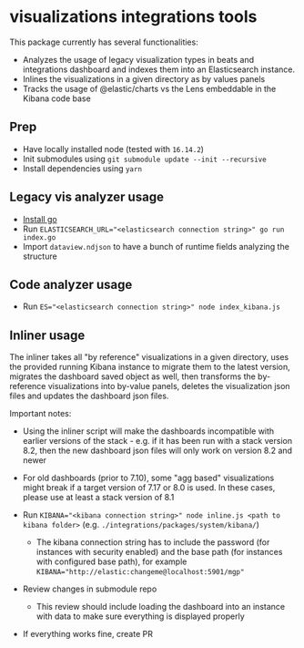 # visualizations integrations tools

This package currently has several functionalities:

- Analyzes the usage of legacy visualization types in beats and integrations dashboard and indexes them into an Elasticsearch instance.
- Inlines the visualizations in a given directory as by values panels
- Tracks the usage of @elastic/charts vs the Lens embeddable in the Kibana code base

## Prep

- Have locally installed node (tested with `16.14.2`)
- Init submodules using `git submodule update --init --recursive`
- Install dependencies using `yarn`

## Legacy vis analyzer usage

- [Install go](https://go.dev/doc/install)
- Run `ELASTICSEARCH_URL="<elasticsearch connection string>" go run index.go`
- Import `dataview.ndjson` to have a bunch of runtime fields analyzing the structure

## Code analyzer usage

- Run `ES="<elasticsearch connection string>" node index_kibana.js`

## Inliner usage

The inliner takes all "by reference" visualizations in a given directory, uses the provided running Kibana instance to migrate them to the latest version, migrates the dashboard saved object as well, then transforms the by-reference visualizations into by-value panels, deletes the visualization json files and updates the dashboard json files.

Important notes:

- Using the inliner script will make the dashboards incompatible with earlier versions of the stack - e.g. if it has been run with a stack version 8.2, then the new dashboard json files will only work on version 8.2 and newer
- For old dashboards (prior to 7.10), some "agg based" visualizations might break if a target version of 7.17 or 8.0 is used. In these cases, please use at least a stack version of 8.1

- Run `KIBANA="<kibana connection string>" node inline.js <path to kibana folder>` (e.g. `./integrations/packages/system/kibana/`)
  - The kibana connection string has to include the password (for instances with security enabled) and the base path (for instances with configured base path), for example `KIBANA="http://elastic:changeme@localhost:5901/mgp"`
- Review changes in submodule repo
  - This review should include loading the dashboard into an instance with data to make sure everything is displayed properly
- If everything works fine, create PR
